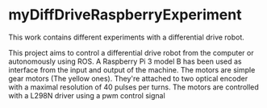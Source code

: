 # myDiffDriveRaspberryExperiment
This work contains different experiments with a differential drive robot.

This project aims to control a differential drive robot from the computer or autonomously using ROS.
A Raspberry Pi 3 model B has been used as interface from the input and output of the machine.
The motors are simple gear motors (The yellow ones). They're attached to two optical encoder with a maximal resolution of 40 pulses per turns.
The motors are controlled with a L298N driver using a pwm control signal
